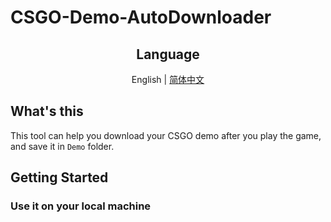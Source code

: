 # CSGO-Demo-AutoDownloader

<div align='center'>
    <h2>Language</h2>
    English | <a href=''>简体中文</a>
</div>

## What's this

This tool can help you download your CSGO demo after you play the game, and save it in `Demo` folder.

## Getting Started

### Use it on your local machine

